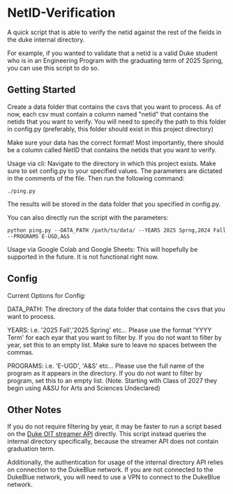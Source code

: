 # NetID-Verification

A quick script that is able to verify the netid against the rest of the fields in the duke internal directory.

For example, if you wanted to validate that a netid is a valid Duke student who is in an Engineering Program with the graduating term of 2025 Spring, you can use this script to do so.

## Getting Started

Create a data folder that contains the csvs that you want to process. As of now, each csv must contain a column named "netid" that contains the netids that you want to verify. You will need to specify the path to this folder in config.py (preferably, this folder should exist in this project directory)

Make sure your data has the correct format! Most importantly, there should be a column called NetID that contains the netids that you want to verify.

Usage via cli:
Navigate to the directory in which this project exists.
Make sure to set config.py to your specified values. The parameters are dictated in the comments of the file.
Then run the following command:

```
./ping.py
```

The results will be stored in the data folder that you specified in config.py.

You can also directly run the script with the parameters:

```
python ping.py --DATA_PATH /path/to/data/ --YEARS 2025 Sprng,2024 Fall --PROGRAMS E-UGD,A&S
```

Usage via Google Colab and Google Sheets:
This will hopefully be supported in the future. It is not functional right now.

## Config

Current Options for Config:

DATA_PATH: The directory of the data folder that contains the csvs that you want to process.

YEARS: i.e. '2025 Fall','2025 Spring' etc... Please use the format 'YYYY Term' for each eyar that you want to filter by. If you do not want to filter by year, set this to an empty list. Make sure to leave no spaces between the commas.

PROGRAMS: i.e. 'E-UGD', 'A&S' etc... Please use the full name of the program as it appears in the directory. If you do not want to filter by program, set this to an empty list. (Note. Starting with Class of 2027 they begin using A&SU for Arts and Sciences Undeclared)

## Other Notes

If you do not require filtering by year, it may be faster to run a script based on the [Duke OIT streamer API](https://streamer.oit.duke.edu/dev_console) directly. This script instead queries the internal directory specifically, because the streamer API does not contain graduation term.

Additionally, the authentication for usage of the internal directory API relies on connection to the DukeBlue network. If you are not connected to the DukeBlue network, you will need to use a VPN to connect to the DukeBlue network.
